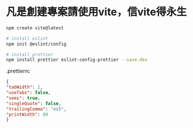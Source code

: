 # 凡是創建專案請使用vite，信vite得永生

```bash
npm create vite@latest

# install eslint
npm init @eslint/config

# install prettier
npm install prettier eslint-config-prettier --save-dev
```

.prettierrc

```json
{
"tabWidth": 2,
"useTabs": false,
"semi": true,
"singleQuote": false,
"trailingComma": "es5",
"printWidth": 80
}
```